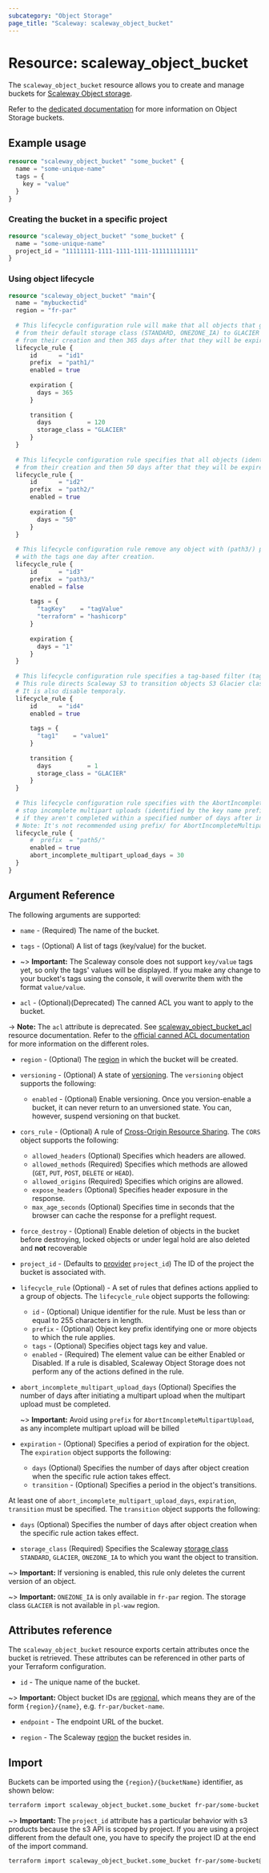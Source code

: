 ```yaml
---
subcategory: "Object Storage"
page_title: "Scaleway: scaleway_object_bucket"
---
```


# Resource: scaleway_object_bucket

The `scaleway_object_bucket` resource allows you to create and manage buckets for [Scaleway Object storage](https://www.scaleway.com/en/docs/storage/object/).

Refer to the [dedicated documentation](https://www.scaleway.com/en/docs/storage/object/how-to/create-a-bucket/) for more information on Object Storage buckets.

## Example usage

```terraform
resource "scaleway_object_bucket" "some_bucket" {
  name = "some-unique-name"
  tags = {
    key = "value"
  }
}
```

### Creating the bucket in a specific project

```terraform
resource "scaleway_object_bucket" "some_bucket" {
  name = "some-unique-name"
  project_id = "11111111-1111-1111-1111-111111111111"
}
```

### Using object lifecycle

```terraform
resource "scaleway_object_bucket" "main"{
  name = "mybuckectid"
  region = "fr-par"
  
  # This lifecycle configuration rule will make that all objects that got a filter key that start with (path1/) be transferred
  # from their default storage class (STANDARD, ONEZONE_IA) to GLACIER after 120 days counting 
  # from their creation and then 365 days after that they will be expired and deleted.
  lifecycle_rule {
      id      = "id1"
      prefix  = "path1/"
      enabled = true
  
      expiration {
        days = 365
      }
  
      transition {
        days          = 120
        storage_class = "GLACIER"
      }
  }
  
  # This lifecycle configuration rule specifies that all objects (identified by the key name prefix (path2/) in the rule)
  # from their creation and then 50 days after that they will be expired and deleted.
  lifecycle_rule {
      id      = "id2"
      prefix  = "path2/"
      enabled = true
  
      expiration {
        days = "50"
      }
  }
  
  # This lifecycle configuration rule remove any object with (path3/) prefix that match
  # with the tags one day after creation.
  lifecycle_rule {
      id      = "id3"
      prefix  = "path3/"
      enabled = false
  
      tags = {
        "tagKey"    = "tagValue"
        "terraform" = "hashicorp"
      }
  
      expiration {
        days = "1"
      }
  }
  
  # This lifecycle configuration rule specifies a tag-based filter (tag1/value1).
  # This rule directs Scaleway S3 to transition objects S3 Glacier class soon after creation.
  # It is also disable temporaly.
  lifecycle_rule {
      id      = "id4"
      enabled = true
      
      tags = {
        "tag1"    = "value1"
      }
      
      transition {
        days          = 1
        storage_class = "GLACIER"
      }
  }
 
  # This lifecycle configuration rule specifies with the AbortIncompleteMultipartUpload action to 
  # stop incomplete multipart uploads (identified by the key name prefix (path5/) in the rule)
  # if they aren't completed within a specified number of days after initiation.
  # Note: It's not recommended using prefix/ for AbortIncompleteMultipartUpload as any incomplete multipart upload will be billed
  lifecycle_rule {
      #  prefix  = "path5/"
      enabled = true
      abort_incomplete_multipart_upload_days = 30
  }
}
```

## Argument Reference

The following arguments are supported:

* `name` - (Required) The name of the bucket.

* `tags` - (Optional) A list of tags (key/value) for the bucket.

* ~> **Important:** The Scaleway console does not support `key/value` tags yet, so only the tags' values will be displayed.
If you make any change to your bucket's tags using the console, it will overwrite them with the format `value/value`.

* `acl` - (Optional)(Deprecated) The canned ACL you want to apply to the bucket.

-> **Note:** The `acl` attribute is deprecated. See [scaleway_object_bucket_acl](object_bucket_acl.md) resource documentation. Refer to the [official canned ACL documentation](https://docs.aws.amazon.com/AmazonS3/latest/userguide/acl_overview.html#canned-acl) for more information on the different roles.

* `region` - (Optional) The [region](https://www.scaleway.com/en/developers/api/#region-definition) in which the bucket will be created.

* `versioning` - (Optional) A state of [versioning](https://www.scaleway.com/en/docs/storage/object/how-to/use-bucket-versioning/). The `versioning` object supports the following:

    * `enabled` - (Optional) Enable versioning. Once you version-enable a bucket, it can never return to an unversioned state. You can, however, suspend versioning on that bucket.

* `cors_rule` - (Optional) A rule of [Cross-Origin Resource Sharing](https://www.scaleway.com/en/docs/storage/object/api-cli/setting-cors-rules/). The `CORS` object supports the following:

    * `allowed_headers` (Optional) Specifies which headers are allowed.
    * `allowed_methods` (Required) Specifies which methods are allowed (`GET`, `PUT`, `POST`, `DELETE` or `HEAD`).
    * `allowed_origins` (Required) Specifies which origins are allowed.
    * `expose_headers` (Optional) Specifies header exposure in the response.
    * `max_age_seconds` (Optional) Specifies time in seconds that the browser can cache the response for a preflight request.

* `force_destroy` - (Optional) Enable deletion of objects in the bucket before destroying, locked objects or under legal hold are also deleted and **not** recoverable

* `project_id` - (Defaults to [provider](../index.md#project_id) `project_id`) The ID of the project the bucket is associated with.

* `lifecycle_rule` (Optional) - A set of rules that defines actions applied to a group of objects. The `lifecycle_rule` object supports the following:

    * `id` - (Optional) Unique identifier for the rule. Must be less than or equal to 255 characters in length.
    * `prefix` - (Optional) Object key prefix identifying one or more objects to which the rule applies.
    * `tags` - (Optional) Specifies object tags key and value.
    * `enabled` - (Required) The element value can be either Enabled or Disabled. If a rule is disabled, Scaleway Object Storage does not perform any of the actions defined in the rule.

* `abort_incomplete_multipart_upload_days` (Optional) Specifies the number of days after initiating a multipart upload when the multipart upload must be completed.

    ~> **Important:** Avoid using `prefix` for `AbortIncompleteMultipartUpload`, as any incomplete multipart upload will be billed

* `expiration` - (Optional) Specifies a period of expiration for the object. The `expiration` object supports the following: 

    * `days` (Optional) Specifies the number of days after object creation when the specific rule action takes effect.
    * `transition` - (Optional) Specifies a period in the object's transitions.

At least one of `abort_incomplete_multipart_upload_days`, `expiration`, `transition` must be specified. The `transition` object supports the following:

  * `days` (Optional) Specifies the number of days after object creation when the specific rule action takes effect.

  * `storage_class` (Required) Specifies the Scaleway [storage class](https://www.scaleway.com/en/docs/storage/object/concepts/#storage-class) `STANDARD`, `GLACIER`, `ONEZONE_IA`  to which you want the object to transition.

~> **Important:**  If versioning is enabled, this rule only deletes the current version of an object.

~> **Important:**  `ONEZONE_IA` is only available in `fr-par` region. The storage class `GLACIER` is not available in `pl-waw` region.

## Attributes reference

The `scaleway_object_bucket` resource exports certain attributes once the bucket is retrieved. These attributes can be referenced in other parts of your Terraform configuration.

* `id` - The unique name of the bucket.

~> **Important:** Object bucket IDs are [regional](../guides/regions_and_zones.md#resource-ids), which means they are of the form `{region}/{name}`, e.g. `fr-par/bucket-name`.

* `endpoint` - The endpoint URL of the bucket.

* `region` - The Scaleway [region](../guides/regions_and_zones.md) the bucket resides in.

## Import

Buckets can be imported using the `{region}/{bucketName}` identifier, as shown below:

```bash
terraform import scaleway_object_bucket.some_bucket fr-par/some-bucket
```

~> **Important:** The `project_id` attribute has a particular behavior with s3 products because the s3 API is scoped by project.
If you are using a project different from the default one, you have to specify the project ID at the end of the import command.

```bash
terraform import scaleway_object_bucket.some_bucket fr-par/some-bucket@11111111-1111-1111-1111-111111111111
```
